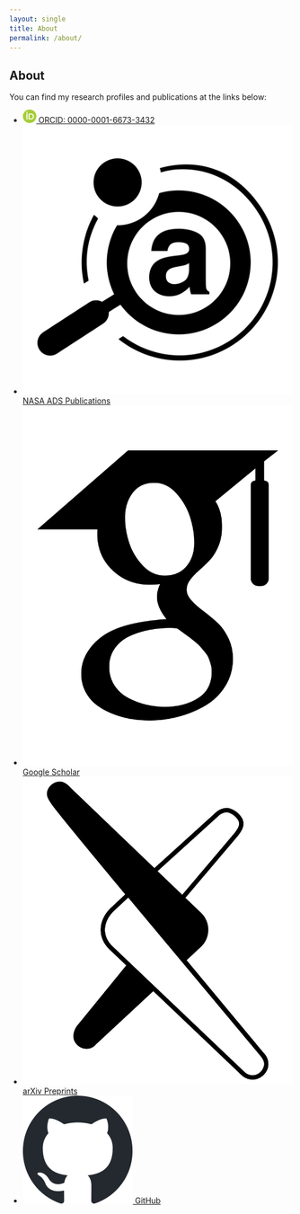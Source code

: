 ```yaml
---
layout: single
title: About
permalink: /about/
---
```


## About

You can find my research profiles and publications at the links below:

- [![ORCID icon](/assets/images/orcid/ORCID-iD_icon_24x24.png) ORCID: 0000-0001-6673-3432](https://orcid.org/0000-0001-6673-3432)
- [![ADS logo](/assets/images/ads/ads.svg) NASA ADS Publications](https://ui.adsabs.harvard.edu/search/q=orcid%3A0000-0001-6673-3432&sort=date%20desc,%20bibcode%20desc&p_=0)
- [![Google Scholar logo](/assets/images/google-scholar/google-scholar.svg) Google Scholar](https://scholar.google.com/citations?user=yF0j6J8AAAAJ)
- [![arXiv logo](/assets/images/arxiv/arxiv.svg) arXiv Preprints](https://arxiv.org/a/alterman_b_1)
- [![GitHub logo](/assets/images/github/github-mark.svg) GitHub](https://github.com/blalterman)
